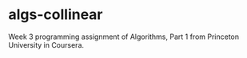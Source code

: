 algs-collinear
==============

Week 3 programming assignment of Algorithms, Part 1 from Princeton University in Coursera.
